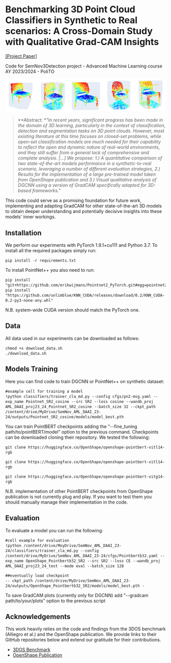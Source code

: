 # Benchmarking 3D Point Cloud Classifiers in Synthetic to Real scenarios: A Cross-Domain Study with Qualitative Grad-CAM Insights


[\[Project Paper\]](paper_def.pdf)

Code for SemNov3Detection project -  Advanced Machine Learning course AY 2023/2024 - PoliTO

![Alt text](https://github.com/LucaFaieta/SemNov_AML_DAAI_23-24/blob/main/chairs.PNG)

> **Abstract: **"In recent years, significant progress has been made in the domain of 3D learning, particularly in the context of classification, detection and segmentation tasks on 3D point clouds. However, most existing literature at this time focuses on closed-set problems, while open-set classification models are much needed for their capability to reflect the open and dynamic nature of real-world environments, and they still suffer from a general lack of comprehensive and complete analysis. [...]
We propose: 1.) A quantitative comparison of two state-of-the-art models performance in a synthetic-to-real scenario, leveraging a number of different evaluation strategies, 2.) Results for the implementation of a large pre-trained model taken from OpenShape publication and 3.) Visual qualitative analysis of DGCNN using a version of GradCAM specifically adapted for 3D-based frameworks."*

This code could serve as a promising foundation for future work, implementing and adapting GradCAM for other state-of-the-art 3D models to obtain deeper understanding and potentially decisive insights into these models' inner workings.


## Installation

We perform our experiments with PyTorch 1.9.1+cu111 and Python 3.7. To install all the required packages simply run:

```
pip install -r requirements.txt
```

To install PointNet++ you also need to run:

```
pip install "git+https://github.com/erikwijmans/Pointnet2_PyTorch.git#egg=pointnet2_ops&subdirectory=pointnet2_ops_lib"
pip install "https://github.com/unlimblue/KNN_CUDA/releases/download/0.2/KNN_CUDA-0.2-py3-none-any.whl"
```

N.B. system-wide CUDA version should match the PyTorch one.

## Data 

All data used in our experiments can be downloaded as follows:

```
chmod +x download_data.sh
./download_data.sh
```

## Models Training
Here you can find code to train DGCNN or PointNet++ on synthetic dataset:

```
#example cell for training a model
!python classifiers/trainer_cla_md.py --config cfgs/pn2-msg.yaml --exp_name Pointnet_SR2_cosine --src SR2 --loss cosine --wandb_proj AML_DAAI_proj23_24_Pointnet_SR2_cosine --batch_size 32 --ckpt_path /content/drive/MyDrive/SemNov_AML_DAAI_23-24/outputs/Pointnet_SR2_cosine/models/model_best.pth
```

You can train PointBERT checkpoints adding the  "--fine_tuning path/to/pointBERT/model" option to the previous command. Checkpoints can be downloaded cloning their repository. We tested the following:

```
git clone https://huggingface.co/OpenShape/openshape-pointbert-vitl14-rgb
```
```
git clone https://huggingface.co/OpenShape/openshape-pointbert-vitl14-rgb
```
```
git clone https://huggingface.co/OpenShape/openshape-pointbert-vitg14-rgb
```

N.B. implementation of other PointBERT checkpoints from OpenShape publication is not currently plug and play. If you want to test them you should manually manage their implementation in the code.



## Evaluation
To evaluate a model you can run the following:

```
#cell example for evaluation 
!python /content/drive/MoyDrive/SemNov_AML_DAAI_23-24/classifiers/trainer_cla_md.py --config /content/drive/MyDrive/SemNov_AML_DAAI_23-24/cfgs/Pointbertb32.yaml --exp_name OpenShape_Pointbertb32_SR2 --src SR2 --loss CE --wandb_proj AML_DAAI_proj23_24_test --mode eval --batch_size 128
```

```
##eventually load checkpoint
-- ckpt_path /content/drive/MyDrive/SemNov_AML_DAAI_23-24/outputs/OpenShape_Pointbertb32_SR2/models/model_best.pth -
```


To save GradCAM plots (currently only for DGCNN) add "--gradcam path/to/your/plots" option to the previous script


## Acknowledgements
This work heavily relies on the code and findings from the 3DOS benchmark (Alliegro et al.) and the OpenShape publication. We provide links to their GitHub repositories below and extend our gratitude for their contributions.

- [3DOS Benchmark](https://github.com/antoalli/3D_OS)
-  [OpenShape Publication](https://github.com/Colin97/OpenShape_code)





